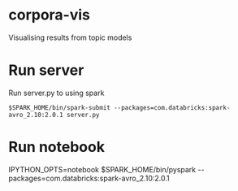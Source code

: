 # corpora-vis
Visualising results from topic models

# Run server

Run server.py to using spark

```
$SPARK_HOME/bin/spark-submit --packages=com.databricks:spark-avro_2.10:2.0.1 server.py
```
# Run notebook

IPYTHON_OPTS=notebook $SPARK_HOME/bin/pyspark --packages=com.databricks:spark-avro_2.10:2.0.1
